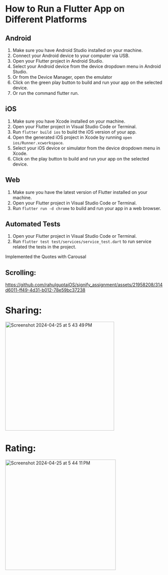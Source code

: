 # How to Run a Flutter App on Different Platforms

## Android
1. Make sure you have Android Studio installed on your machine.
2. Connect your Android device to your computer via USB.
3. Open your Flutter project in Android Studio.
4. Select your Android device from the device dropdown menu in Android Studio.
5. Or from the Device Manager, open the emulator
6. Click on the green play button to build and run your app on the selected device.
7. Or run the command flutter run.

## iOS
1. Make sure you have Xcode installed on your machine.
2. Open your Flutter project in Visual Studio Code or Terminal.
3. Run `flutter build ios` to build the iOS version of your app.
4. Open the generated iOS project in Xcode by running `open ios/Runner.xcworkspace`.
5. Select your iOS device or simulator from the device dropdown menu in Xcode.
6. Click on the play button to build and run your app on the selected device.

## Web
1. Make sure you have the latest version of Flutter installed on your machine.
2. Open your Flutter project in Visual Studio Code or Terminal.
3. Run `flutter run -d chrome` to build and run your app in a web browser.

## Automated Tests
1. Open your Flutter project in Visual Studio Code or Terminal.
2. Run `flutter test test/services/service_test.dart` to run service related the tests in the project.



Implemented the Quotes with Carousal

## Scrolling:

https://github.com/rahulguptaiOS/signify_assignment/assets/21958208/314d6011-ff49-4d31-b012-78e59bc37238

# Sharing:
<img width="345" alt="Screenshot 2024-04-25 at 5 43 49 PM" src="https://github.com/rahulguptaiOS/signify_assignment/assets/21958208/1c1c4909-d7d6-4235-a3e5-e0df65c603d5">

# Rating:
<img width="350" alt="Screenshot 2024-04-25 at 5 44 11 PM" src="https://github.com/rahulguptaiOS/signify_assignment/assets/21958208/3127ea86-19fc-4011-8bb7-cf39312b36d3">
